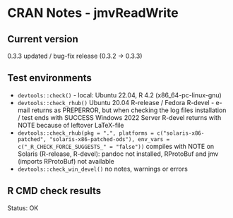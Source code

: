 # CRAN Notes - jmvReadWrite

## Current version
0.3.3
updated / bug-fix release (0.3.2 -> 0.3.3)

## Test environments
* ``devtools::check()`` - local: Ubuntu 22.04, R 4.2 (x86_64-pc-linux-gnu)
* ``devtools::check_rhub()``
  Ubuntu 20.04 R-release / Fedora R-devel - e-mail returns as PREPERROR, but when checking the log files installation / test ends with SUCCESS
  Windows 2022 Server R-devel returns with NOTE because of leftover LaTeX-file
* ``devtools::check_rhub(pkg = ".", platforms = c("solaris-x86-patched", "solaris-x86-patched-ods"), env_vars = c("_R_CHECK_FORCE_SUGGESTS_" = "false"))``
  compiles with NOTE on Solaris (R-release, R-devel): pandoc not installed, RProtoBuf and jmv (imports RProtoBuf) not available
* ``devtools::check_win_devel()``
  no notes, warnings or errors

## R CMD check results
Status: OK
